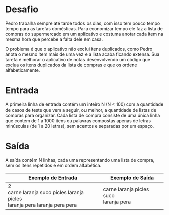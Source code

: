 # Desafio
Pedro trabalha sempre até tarde todos os dias, com isso tem pouco tempo tempo para as tarefas domésticas. Para economizar tempo ele faz a lista de compras do supermercado em um aplicativo e costuma anotar cada item na mesma hora que percebe a falta dele em casa.

O problema é que o aplicativo não exclui itens duplicados, como Pedro anota o mesmo item mais de uma vez e a lista acaba ficando extensa. Sua tarefa é melhorar o aplicativo de notas desenvolvendo um código que exclua os itens duplicados da lista de compras e que os ordene alfabeticamente.

# Entrada
A primeira linha de entrada contém um inteiro N (N < 100) com a quantidade de casos de teste que vem a seguir, ou melhor, a quantidade de listas de compras para organizar. Cada lista de compra consiste de uma única linha que contém de 1 a 1000 itens ou palavras compostas apenas de letras minúsculas (de 1 a 20 letras), sem acentos e separadas por um espaço.

# Saída
A saída contém N linhas, cada uma representando uma lista de compra, sem os itens repetidos e em ordem alfabética.

| Exemplo de Entrada | Exemplo de Saída|
| ---|--- |
|2<br />carne laranja suco picles laranja picles<br />laranja pera laranja pera pera|carne laranja picles suco<br />laranja pera|